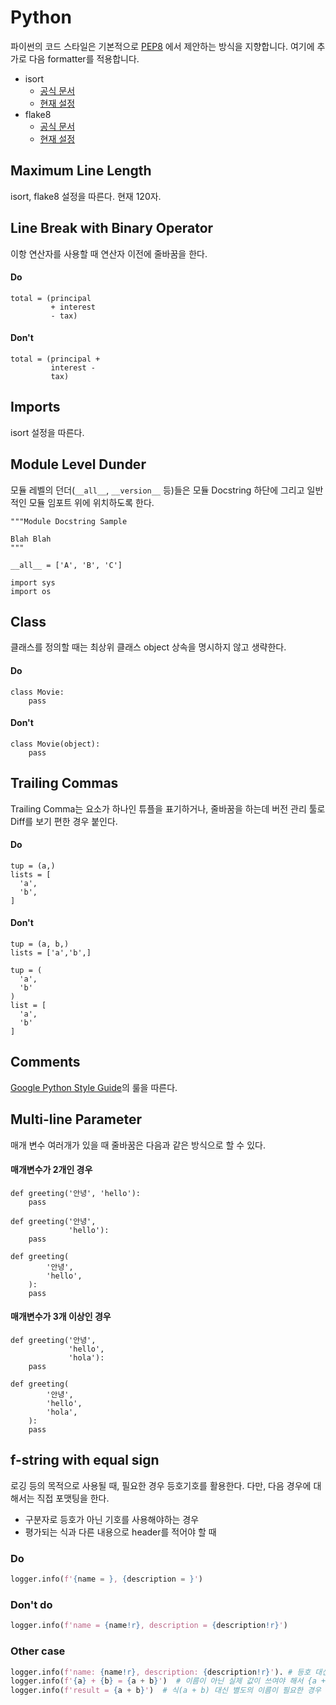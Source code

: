 Python
====

파이썬의 코드 스타일은 기본적으로 [PEP8](https://www.python.org/dev/peps/pep-0008/) 에서 제안하는 방식을 지향합니다.
여기에 추가로 다음 formatter를 적용합니다.
- isort
  + [공식 문서](https://pycqa.github.io/isort/)
  + [현재 설정](https://github.com/8percent/eight/blob/master/.isort.cfg)
- flake8
  + [공식 문서](https://flake8.pycqa.org/en/latest/)
  + [현재 설정](https://github.com/8percent/eight/blob/master/.flake8)


## Maximum Line Length
isort, flake8 설정을 따른다. 현재 120자.

## Line Break with Binary Operator
이항 연산자를 사용할 때 연산자 이전에 줄바꿈을 한다.

#### Do
```
total = (principal
         + interest
         - tax)
```

#### Don't
```
total = (principal +
         interest -
         tax)
```

## Imports
isort 설정을 따른다.

## Module Level Dunder
모듈 레벨의 던더(`__all__`, `__version__` 등)들은 모듈 Docstring 하단에 그리고 일반적인 모듈 임포트 위에 위치하도록 한다.

```
"""Module Docstring Sample

Blah Blah
"""

__all__ = ['A', 'B', 'C']

import sys
import os
```

## Class
클래스를 정의할 때는 최상위 클래스 object 상속을 명시하지 않고 생략한다.

#### Do
```
class Movie:
    pass
```

#### Don't
```
class Movie(object):
    pass
```


## Trailing Commas
Trailing Comma는 요소가 하나인 튜플을 표기하거나, 줄바꿈을 하는데 버전 관리 툴로 Diff를 보기 편한 경우 붙인다.

#### Do
```
tup = (a,)
lists = [
  'a',
  'b',
]
```

#### Don't
```
tup = (a, b,)
lists = ['a','b',]

tup = (
  'a',
  'b'
)
list = [
  'a',
  'b'
]
```

## Comments
[Google Python Style Guide](http://google.github.io/styleguide/pyguide.html#38-comments-and-docstrings)의 룰을 따른다.

## Multi-line Parameter
매개 변수 여러개가 있을 때 줄바꿈은 다음과 같은 방식으로 할 수 있다.

#### 매개변수가 2개인 경우
```
def greeting('안녕', 'hello'):
    pass

def greeting('안녕',
             'hello'):
    pass

def greeting(
        '안녕',
        'hello',
    ):
    pass
```  

#### 매개변수가 3개 이상인 경우
```
def greeting('안녕',
             'hello',
             'hola'):
    pass

def greeting(
        '안녕',
        'hello',
        'hola',
    ):
    pass
```


## f-string with equal sign
로깅 등의 목적으로 사용될 때, 필요한 경우 등호기호를 활용한다. 다만, 다음 경우에 대해서는 직접 포맷팅을 한다.
- 구분자로 등호가 아닌 기호를 사용해야하는 경우
- 평가되는 식과 다른 내용으로 header를 적어야 할 때

### Do
```python
logger.info(f'{name = }, {description = }')
```

### Don't do
```python
logger.info(f'name = {name!r}, description = {description!r}')
```

### Other case
```python
logger.info(f'name: {name!r}, description: {description!r}'). # 등호 대신 쌍점 사용이 필요한 경우
logger.info(f'{a} + {b} = {a + b}')  # 이름이 아닌 실제 값이 쓰여야 해서 {a + b = }로 대체할 수 없는 경우
logger.info(f'result = {a + b}')  # 식(a + b) 대신 별도의 이름이 필요한 경우
```
